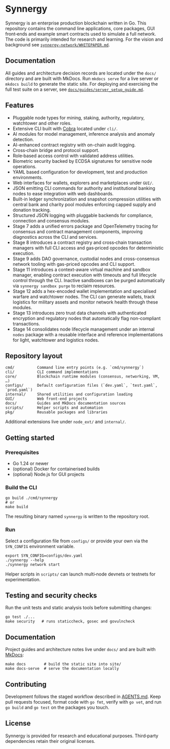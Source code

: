 # Synnergy


Synnergy is an enterprise production blockchain written in Go. This repository contains the command line applications, core packages, GUI front‑ends and example smart contracts used to simulate a full network. The code is primarily intended for research and learning. For the vision and background see [`synnergy-network/WHITEPAPER.md`](synnergy-network/WHITEPAPER.md).
## Documentation

All guides and architecture decision records are located under the `docs/` directory and are built with MkDocs. Run `mkdocs serve` for a live server or `mkdocs build` to generate the static site. For deploying and exercising the full test suite on a server, see [`docs/guides/server_setup_guide.md`](docs/guides/server_setup_guide.md).


## Features
- Pluggable node types for mining, staking, authority, regulatory, watchtower and other roles.
- Extensive CLI built with [Cobra](https://github.com/spf13/cobra) located under `cli/`.
- AI modules for model management, inference analysis and anomaly detection.
- AI-enhanced contract registry with on-chain audit logging.
- Cross‑chain bridge and protocol support.
- Role‑based access control with validated address utilities.
- Biometric security backed by ECDSA signatures for sensitive node operations.
- YAML based configuration for development, test and production environments.
- Web interfaces for wallets, explorers and marketplaces under `GUI/`.
- JSON emitting CLI commands for authority and institutional banking nodes to ease integration with web dashboards.
- Built-in ledger synchronization and snapshot compression utilities with
  central bank and charity pool modules enforcing capped supply and donation
  tracking.
- Structured JSON logging with pluggable backends for compliance, connection and consensus modules.
- Stage 7 adds a unified errors package and OpenTelemetry tracing for consensus and contract management components, improving diagnostics across the CLI and services.
- Stage 8 introduces a contract registry and cross‑chain transaction managers with full CLI access and gas‑priced opcodes for deterministic execution.
- Stage 9 adds DAO governance, custodial nodes and cross-consensus network tooling with gas-priced opcodes and CLI support.
- Stage 11 introduces a context-aware virtual machine and sandbox manager, enabling contract execution with timeouts and full lifecycle control through the CLI. Inactive sandboxes can be purged automatically via `synnergy sandbox purge` to reclaim resources.
- Stage 12 adds a hex-encoded wallet implementation and specialised warfare and watchtower nodes. The CLI can generate wallets, track logistics for military assets and monitor network health through these modules.
- Stage 13 introduces zero trust data channels with authenticated encryption and regulatory nodes that automatically flag non-compliant transactions.
- Stage 14 consolidates node lifecycle management under an internal `nodes` package with a reusable interface and reference implementations for light, watchtower and logistics nodes.

## Repository layout
```
cmd/          Command line entry points (e.g. `cmd/synnergy`)
cli/          CLI command implementations
core/         Blockchain runtime modules (consensus, networking, VM, …)
configs/      Default configuration files (`dev.yaml`, `test.yaml`, `prod.yaml`)
internal/     Shared utilities and configuration loading
GUI/          Web front‑end projects
docs/         Guides and MkDocs documentation sources
scripts/      Helper scripts and automation
pkg/          Reusable packages and libraries
```
Additional extensions live under `node_ext/` and `internal/`.

## Getting started
### Prerequisites
- Go 1.24 or newer
- (optional) Docker for containerised builds
- (optional) Node.js for GUI projects

### Build the CLI
```
go build ./cmd/synnergy
# or
make build
```
The resulting binary named `synnergy` is written to the repository root.

### Run
Select a configuration file from `configs/` or provide your own via the `SYN_CONFIG` environment variable.
```
export SYN_CONFIG=configs/dev.yaml
./synnergy --help
./synnergy network start
```
Helper scripts in `scripts/` can launch multi‑node devnets or testnets for experimentation.

## Testing and security checks
Run the unit tests and static analysis tools before submitting changes:
```
go test ./...
make security   # runs staticcheck, gosec and govulncheck
```

## Documentation
Project guides and architecture notes live under `docs/` and are built with [MkDocs](https://www.mkdocs.org/):
```
make docs        # build the static site into site/
make docs-serve  # serve the documentation locally
```

## Contributing
Development follows the staged workflow described in [AGENTS.md](AGENTS.md).  Keep pull requests focused, format code with `go fmt`, verify with `go vet`, and run `go build` and `go test` on the packages you touch.

## License
Synnergy is provided for research and educational purposes.  Third‑party dependencies retain their original licenses.

